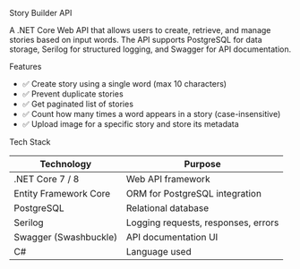 Story Builder API

A .NET Core Web API that allows users to create, retrieve, and manage stories based on input words.
The API supports PostgreSQL for data storage, Serilog for structured logging, and Swagger for API documentation.

Features

- ✅ Create story using a single word (max 10 characters)
- ✅ Prevent duplicate stories
- ✅ Get paginated list of stories
- ✅ Count how many times a word appears in a story (case-insensitive)
- ✅ Upload image for a specific story and store its metadata

Tech Stack

| Technology        | Purpose                              |
|--------------------|---------------------------------------|
| .NET Core 7 / 8     | Web API framework                     |
| Entity Framework Core | ORM for PostgreSQL integration       |
| PostgreSQL         | Relational database                   |
| Serilog            | Logging requests, responses, errors   |
| Swagger (Swashbuckle) | API documentation UI                |
| C#                 | Language used                         |

